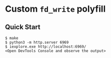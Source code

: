 # Custom `fd_write` polyfill

## Quick Start

```console
$ make
$ python3 -m http.server 6969
$ iexplore.exe http://localhost:6969/
<Open DevTools Console and observe the output>
```
